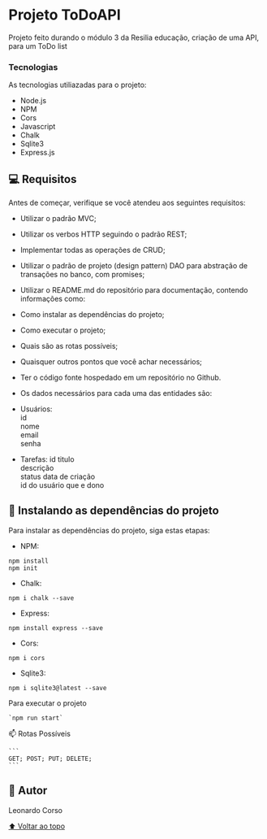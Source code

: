 # Projeto ToDoAPI

Projeto feito durando o módulo 3 da Resilia educação, criação de uma API, para um ToDo list

### Tecnologias 

As tecnologias utiliazadas para o projeto:

* Node.js
* NPM
* Cors
* Javascript
* Chalk
* Sqlite3
* Express.js

## 💻 Requisitos

Antes de começar, verifique se você atendeu aos seguintes requisitos:
* Utilizar o padrão MVC;
* Utilizar os verbos HTTP seguindo o padrão REST;
* Implementar todas as operações de CRUD;
* Utilizar o padrão de projeto (design pattern) DAO para abstração de transações no banco, com promises;
* Utilizar o README.md do repositório para documentação, contendo informações como:
* Como instalar as dependências do projeto;
* Como executar o projeto;
* Quais são as rotas possíveis;
* Quaisquer outros pontos que você achar necessários;
* Ter o código fonte hospedado em um repositório no Github.

* Os dados necessários para cada uma das entidades são:

* Usuários:  
 id      
 nome        
 email          
 senha  
 
* Tarefas:
 id
 titulo   
 descrição          
 status
 data de criação  
 id do usuário que e dono
                   
                   
## 🚀 Instalando as dependências do projeto

Para instalar as dependências do projeto, siga estas etapas:

* NPM:

```
npm install
npm init
```

* Chalk:

```
npm i chalk --save
```

* Express:

```
npm install express --save
```

* Cors:

```
npm i cors
```

* Sqlite3:

```
npm i sqlite3@latest --save
```

Para executar o projeto

```
`npm run start`
```

📫 Rotas Possíveis 

    ```
    GET; POST; PUT; DELETE;
    ```


## 📝 Autor

Leonardo Corso

[⬆ Voltar ao topo](#nome-do-projeto)<br>
